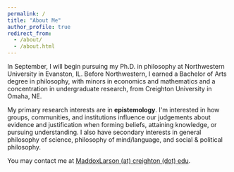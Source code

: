 ```yaml
---
permalink: /
title: "About Me"
author_profile: true
redirect_from: 
  - /about/
  - /about.html
---
```


In September, I will begin pursuing my Ph.D. in philosophy at Northwestern University in Evanston, IL. Before Northwestern, I earned a Bachelor of Arts degree in philosophy, with minors in economics and mathematics and a concentration in undergraduate research, from Creighton University in Omaha, NE.

<!-- I'm a first-year Ph.D. student in the Department of Philosophy at Northwestern University in Evanston, IL. I hold a Bachelor of Arts, *cum laude*, in philosophy from Creighton University in Omaha, NE. -->

My primary research interests are in **epistemology**. I'm interested in how groups, communities, and institutions influence our judgements about evidence and justification when forming beliefs, attaining knowledge, or pursuing understanding. <!--I have previously published on ...--> I also have secondary interests in general philosophy of science, philosophy of mind/language, and social & political philosophy.
<!-- I focus on belief, rationality, normativity, and responsibility. Specfically, -->

<!-- I'm also passionate about getting undergraduate students involved in philosophy. While at Creighton, I served as the Co-Chair of the [Midwest Undergraduate Philosophy Conference](https://sites.google.com/view/midwest-undergrad-philosophy/home "Midwest Undergraduate Philosophy Conference") Organizing Committee and helped host the most competitive conference in its 25 year history. At Northwestern, I am involved with the Minorities and Philosophy chapter. Resources for all undergraduate students interested in pursuing philosophy are available [here](/more/). -->

<!-- Outside of philosophy, I enjoy reading literary fiction, watching TV sitcoms, traveling, trying new food, and completing computer programming challenges on [Project Euler](https://projecteuler.net/profile/tinygenius.png). -->

You may contact me at [MaddoxLarson (at) creighton (dot) edu](mailto:maddoxlarson@creighton.edu).
<!-- You may contact me at [MaddoxLarson (at) u (dot) northwestern (dot) edu](mailto:maddoxlarson2030@u.northwestern.edu). -->
